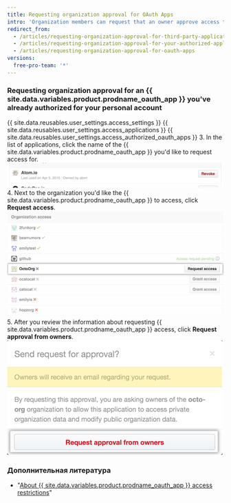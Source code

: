 ```yaml
---
title: Requesting organization approval for OAuth Apps
intro: 'Organization members can request that an owner approve access to organization resources for {{ site.data.variables.product.prodname_oauth_app }}.'
redirect_from:
  - /articles/requesting-organization-approval-for-third-party-applications/
  - /articles/requesting-organization-approval-for-your-authorized-applications/
  - /articles/requesting-organization-approval-for-oauth-apps
versions:
  free-pro-team: '*'
---
```


### Requesting organization approval for an {{ site.data.variables.product.prodname_oauth_app }} you've already authorized for your personal account

{{ site.data.reusables.user_settings.access_settings }}
{{ site.data.reusables.user_settings.access_applications }}
{{ site.data.reusables.user_settings.access_authorized_oauth_apps }}
3. In the list of applications, click the name of the {{ site.data.variables.product.prodname_oauth_app }} you'd like to request access for. ![View application button](/assets/images/help/settings/settings-third-party-view-app.png)
4. Next to the organization you'd like the {{ site.data.variables.product.prodname_oauth_app }} to access, click **Request access**. ![Request access button](/assets/images/help/settings/settings-third-party-request-access.png)
5. After you review the information about requesting {{ site.data.variables.product.prodname_oauth_app }} access, click **Request approval from owners**. ![Request approval button](/assets/images/help/settings/oauth-access-request-approval.png)

### Дополнительная литература

- "[About {{ site.data.variables.product.prodname_oauth_app }} access restrictions](/articles/about-oauth-app-access-restrictions)"
